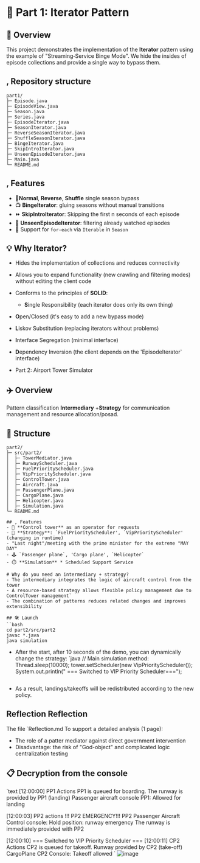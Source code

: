 # 🎥 Part 1: Iterator Pattern

## 🚀 Overview
This project demonstrates the implementation of the **Iterator** pattern using the example of "Streaming‑Service Binge Mode". We hide the insides of episode collections and provide a single way to bypass them.

## , Repository structure
```
part1/
├─ Episode.java
├─ EpisodeView.java
├─ Season.java
├─ Series.java
├─ EpisodeIterator.java
├─ SeasonIterator.java
├─ ReverseSeasonIterator.java
├─ ShuffleSeasonIterator.java
├─ BingeIterator.java
├─ SkipIntroIterator.java
├─ UnseenEpisodeIterator.java
├─ Main.java
└─ README.md
```

## , Features
- 🔄**Normal**, **Reverse**, **Shuffle** single season bypass
- 📺 **BingeIterator**: gluing seasons without manual transitions
- ⏩ **SkipIntroIterator**: Skipping the first n seconds of each episode
- 👀 **UnseenEpisodeIterator**: filtering already watched episodes
- 🎯 Support for `for-each` via `Iterable` in `Season`

## 💡 Why Iterator?
- Hides the implementation of collections and reduces connectivity
- Allows you to expand functionality (new crawling and filtering modes) without editing the client code
- Conforms to the principles of **SOLID**:
  - **S**ingle Responsibility (each iterator does only its own thing)
- **O**pen/Closed (it's easy to add a new bypass mode)
- **L**iskov Substitution (replacing iterators without problems)
- **I**nterface Segregation (minimal interface)
- **D**ependency Inversion (the client depends on the 'EpisodeIterator` interface)

- Part 2: Airport Tower Simulator

## ✈️ Overview
Pattern classification **Intermediary** +**Strategy** for communication management and resource allocation/posad.

## 📂 Structure
```
part2/
├─ src/part2/
│  ├─ TowerMediator.java
│  ├─ RunwayScheduler.java
│  ├─ FuelPriorityScheduler.java
│  ├─ VipPriorityScheduler.java
│  ├─ ControlTower.java
│  ├─ Aircraft.java
│  ├─ PassengerPlane.java
│  ├─ CargoPlane.java
│  ├─ Helicopter.java
│  ├─ Simulation.java
└─ README.md

## , Features
- 🎯 **Control tower** as an operator for requests
- 🔄 **Strategy**: `FuelPriorityScheduler', `VipPriorityScheduler' (changing in runtime)
- "Last night"/meeting with the prime minister for the extreme "MAY DAY"
- 🕹️ `Passenger plane`, 'Cargo plane', `Helicopter`
- ⏱️ **Simulation** * Scheduled Support Service

# Why do you need an intermediary + strategy?
- The intermediary integrates the logic of aircraft control from the tower
- A resource-based strategy allows flexible policy management due to ControlTower management`
- The combination of patterns reduces related changes and improves extensibility

## 🛠️ Launch
``bash
cd part2/src/part2
javac *.java
java simulation
```

- After the start, after 10 seconds of the demo, you can dynamically change the strategy:
`java
  // Main simulation method:
Thread.sleep(10000);
  tower.setScheduler(new VipPriorityScheduler());
  System.out.println("
=== Switched to VIP Priority Scheduler===");
  ```
- As a result, landings/takeoffs will be redistributed according to the new policy.

## Reflection Reflection
The file `Reflection.md To support a detailed analysis (1 page):
- The role of a patter mediator against direct government intervention
- Disadvantage: the risk of "God-object" and complicated logic centralization testing

## 📋 Decryption from the console
`text
[12:00:00] PP1 Actions
PP1 is queued for boarding.
The runway is provided by PP1 (landing)
Passenger aircraft console PP1: Allowed for landing

[12:00:03] PP2 actions
!!! PP2 EMERGENCY!!!
PP2 Passenger Aircraft Control console: Hold position: runway emergency
The runway is immediately provided with PP2

[12:00:10] === Switched to VIP Priority Scheduler ===
[12:00:11] CP2 Actions
CP2 is queued for takeoff.
Runway provided by CP2 (take-off)
CargoPlane CP2 Console: Takeoff allowed
`
![image](https://github.com/user-attachments/assets/d45fbc8c-f029-4265-9509-71636232a3be)
